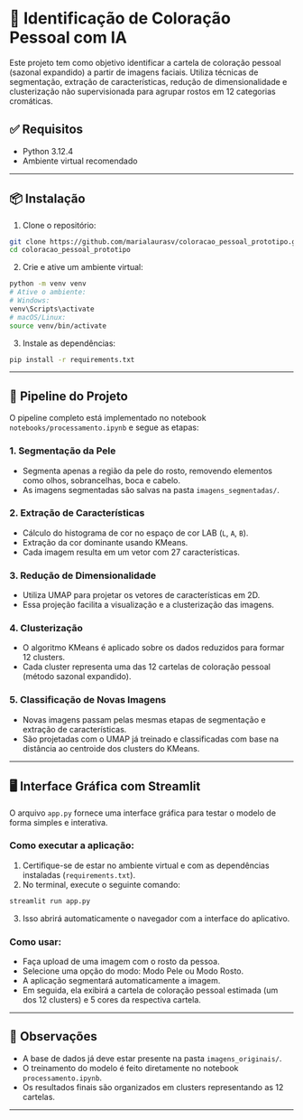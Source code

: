 # 🧠 Identificação de Coloração Pessoal com IA

Este projeto tem como objetivo identificar a cartela de coloração pessoal (sazonal expandido) a partir de imagens faciais. Utiliza técnicas de segmentação, extração de características, redução de dimensionalidade e clusterização não supervisionada para agrupar rostos em 12 categorias cromáticas.

## ✅ Requisitos

- Python 3.12.4
- Ambiente virtual recomendado

---

## 📦 Instalação

1. Clone o repositório:

```bash
git clone https://github.com/marialaurasv/coloracao_pessoal_prototipo.git
cd coloracao_pessoal_prototipo
```

2. Crie e ative um ambiente virtual:

```bash
python -m venv venv
# Ative o ambiente:
# Windows:
venv\Scripts\activate
# macOS/Linux:
source venv/bin/activate
```

3. Instale as dependências:

```bash
pip install -r requirements.txt
```

---

## 🧪 Pipeline do Projeto

O pipeline completo está implementado no notebook `notebooks/processamento.ipynb` e segue as etapas:

### 1. Segmentação da Pele
- Segmenta apenas a região da pele do rosto, removendo elementos como olhos, sobrancelhas, boca e cabelo.
- As imagens segmentadas são salvas na pasta `imagens_segmentadas/`.

### 2. Extração de Características
- Cálculo do histograma de cor no espaço de cor LAB (`L`, `A`, `B`).
- Extração da cor dominante usando KMeans.
- Cada imagem resulta em um vetor com 27 características.

### 3. Redução de Dimensionalidade
- Utiliza UMAP para projetar os vetores de características em 2D.
- Essa projeção facilita a visualização e a clusterização das imagens.

### 4. Clusterização
- O algoritmo KMeans é aplicado sobre os dados reduzidos para formar 12 clusters.
- Cada cluster representa uma das 12 cartelas de coloração pessoal (método sazonal expandido).

### 5. Classificação de Novas Imagens
- Novas imagens passam pelas mesmas etapas de segmentação e extração de características.
- São projetadas com o UMAP já treinado e classificadas com base na distância ao centroide dos clusters do KMeans.

---

## 🖥️ Interface Gráfica com Streamlit

O arquivo `app.py` fornece uma interface gráfica para testar o modelo de forma simples e interativa.

### Como executar a aplicação:

1. Certifique-se de estar no ambiente virtual e com as dependências instaladas (`requirements.txt`).
2. No terminal, execute o seguinte comando:

```bash
streamlit run app.py
```

3. Isso abrirá automaticamente o navegador com a interface do aplicativo.

### Como usar:

- Faça upload de uma imagem com o rosto da pessoa.
- Selecione uma opção do modo: Modo Pele ou Modo Rosto.
- A aplicação segmentará automaticamente a imagem.
- Em seguida, ela exibirá a cartela de coloração pessoal estimada (um dos 12 clusters) e 5 cores da respectiva cartela.

---

## 📌 Observações

- A base de dados já deve estar presente na pasta `imagens_originais/`.
- O treinamento do modelo é feito diretamente no notebook `processamento.ipynb`.
- Os resultados finais são organizados em clusters representando as 12 cartelas.

---

